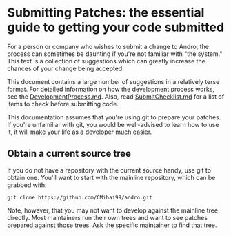 <!-- SPDX-License-Identifier: MIT -->

# Submitting Patches: the essential guide to getting your code submitted

For a person or company who wishes to submit a change to Andro,
the process can sometimes be daunting if you're not familiar with "the system."
This text is a collection of suggestions which can greatly
increase the chances of your change being accepted.

This document contains a large number of suggestions in a relatively terse format.
For detailed information on how the development process works,
see the [DevelopmentProcess.md](https://github.com/CMihai99/andro/blob/main/Documentation/process/DevelopmentProcess.md).
Also, read [SubmitChecklist.md](https://github.com/CMihai99/andro/blob/main/Documentation/process/SubmitChecklist.md)
for a list of items to check before submitting code.

This documentation assumes that you're using git to prepare your patches.
If you're unfamiliar with git, you would be well-advised to learn how to use it,
it will make your life as a developer much easier.

## Obtain a current source tree

If you do not have a repository with the current source handy,
use git to obtain one. You'll want to start with the mainline repository,
which can be grabbed with:

```
git clone https://github.com/CMihai99/andro.git
```

Note, however, that you may not want to develop against the mainline tree directly.
Most maintainers run their own trees and want to see patches prepared against those trees.
Ask the specific maintainer to find that tree.